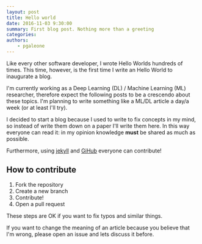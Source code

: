 ```yaml
---
layout: post
title: Hello world
date: 2016-11-03 9:30:00
summary: First blog post. Nothing more than a greeting
categories: 
authors:
    - pgaleone
---
```


Like every other software developer, I wrote Hello Worlds hundreds of times. This time, however, is the first time I write an Hello World to inaugurate a blog.

I'm currently working as a Deep Learning (DL) / Machine Learning (ML) researcher, therefore expect the following posts to be a crescendo about these topics.
I'm planning to write something like a ML/DL article a day/a week (or at least I'll try).

I decided to start a blog because I used to write to fix concepts in my mind, so instead of write them down on a paper I'll write them here.
In this way everyone can read it: in my opinion knowledge **must** be shared as much as possible.

Furthermore, using [jekyll](https://jekyllrb.com/) and [GiHub](https://github.com) everyone can contribute!

## How to contribute

1. Fork the repository
2. Create a new branch
3. Contribute!
4. Open a pull request

These steps are OK if you want to fix typos and similar things.

If you want to change the meaning of an article because you believe that I'm wrong, please open an issue and lets discuss it before.
